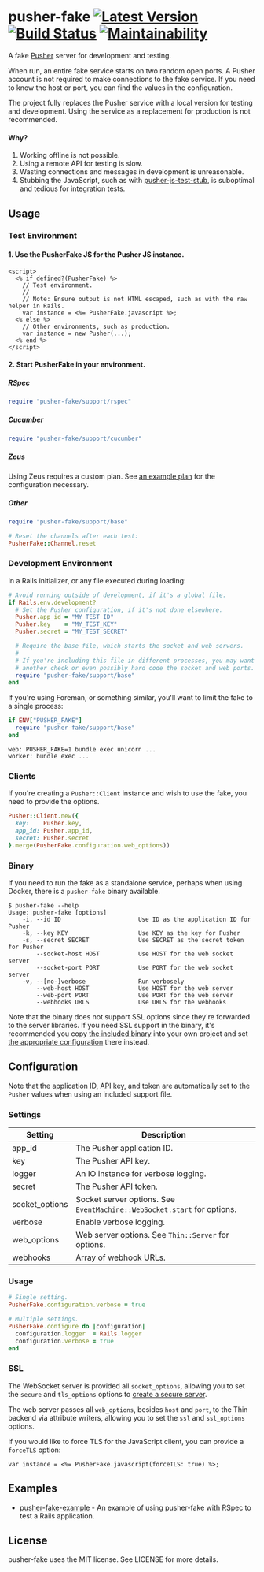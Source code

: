 # pusher-fake [![Latest Version](https://img.shields.io/gem/v/pusher-fake.svg)](https://rubygems.org/gems/pusher-fake) [![Build Status](https://github.com/tristandunn/pusher-fake/workflows/CI/badge.svg)](https://github.com/tristandunn/pusher-fake/actions?query=workflow%3ACI) [![Maintainability](https://api.codeclimate.com/v1/badges/110c6ef7a313bf8baac3/maintainability)](https://codeclimate.com/github/tristandunn/pusher-fake/maintainability)

A fake [Pusher](https://pusher.com) server for development and testing.

When run, an entire fake service starts on two random open ports. A Pusher account is not required to make connections to the fake service. If you need to know the host or port, you can find the values in the configuration.

The project fully replaces the Pusher service with a local version for testing and development. Using the service as a replacement for production is not recommended.

#### Why?

1. Working offline is not possible.
1. Using a remote API for testing is slow.
1. Wasting connections and messages in development is unreasonable.
1. Stubbing the JavaScript, such as with [pusher-js-test-stub](https://github.com/pusher-community/pusher-js-test-stub), is suboptimal and tedious for integration tests.

## Usage

### Test Environment

#### 1. Use the PusherFake JS for the Pusher JS instance.

```erb
<script>
  <% if defined?(PusherFake) %>
    // Test environment.
    //
    // Note: Ensure output is not HTML escaped, such as with the raw helper in Rails.
    var instance = <%= PusherFake.javascript %>;
  <% else %>
    // Other environments, such as production.
    var instance = new Pusher(...);
  <% end %>
</script>
```

#### 2. Start PusherFake in your environment.

##### RSpec

```ruby
require "pusher-fake/support/rspec"
```

##### Cucumber

```ruby
require "pusher-fake/support/cucumber"
```

##### Zeus

Using Zeus requires a custom plan. See [an example plan](https://github.com/tristandunn/pusher-fake-example/commit/add6dedad3b6da12cdac818d2fff3696a5d44738) for the configuration necessary.

##### Other

```ruby
require "pusher-fake/support/base"

# Reset the channels after each test:
PusherFake::Channel.reset
```

### Development Environment

In a Rails initializer, or any file executed during loading:

```ruby
# Avoid running outside of development, if it's a global file.
if Rails.env.development?
  # Set the Pusher configuration, if it's not done elsewhere.
  Pusher.app_id = "MY_TEST_ID"
  Pusher.key    = "MY_TEST_KEY"
  Pusher.secret = "MY_TEST_SECRET"

  # Require the base file, which starts the socket and web servers.
  #
  # If you're including this file in different processes, you may want to add
  # another check or even possibly hard code the socket and web ports.
  require "pusher-fake/support/base"
end
```

If you're using Foreman, or something similar, you'll want to limit the fake to a single process:

```ruby
if ENV["PUSHER_FAKE"]
  require "pusher-fake/support/base"
end
```

```
web: PUSHER_FAKE=1 bundle exec unicorn ...
worker: bundle exec ...
```

### Clients

If you're creating a `Pusher::Client` instance and wish to use the fake, you need to provide the options.

```ruby
Pusher::Client.new({
  key:    Pusher.key,
  app_id: Pusher.app_id,
  secret: Pusher.secret
}.merge(PusherFake.configuration.web_options))
```

### Binary

If you need to run the fake as a standalone service, perhaps when using Docker, there is a `pusher-fake` binary available.

```
$ pusher-fake --help
Usage: pusher-fake [options]
    -i, --id ID                      Use ID as the application ID for Pusher
    -k, --key KEY                    Use KEY as the key for Pusher
    -s, --secret SECRET              Use SECRET as the secret token for Pusher
        --socket-host HOST           Use HOST for the web socket server
        --socket-port PORT           Use PORT for the web socket server
    -v, --[no-]verbose               Run verbosely
        --web-host HOST              Use HOST for the web server
        --web-port PORT              Use PORT for the web server
        --webhooks URLS              Use URLS for the webhooks
```

Note that the binary does not support SSL options since they're forwarded to the server libraries. If you need SSL support in the binary, it's recommended you copy [the included binary](bin/pusher-fake) into your own project and set [the appropriate configuration](README.markdown#ssl) there instead.

## Configuration

Note that the application ID, API key, and token are automatically set to the `Pusher` values when using an included support file.

### Settings

Setting   | Description
----------|------------
app_id | The Pusher application ID.
key | The Pusher API key.
logger | An IO instance for verbose logging.
secret | The Pusher API token.
socket_options | Socket server options. See `EventMachine::WebSocket.start` for options.
verbose | Enable verbose logging.
web_options | Web server options. See `Thin::Server` for options.
webhooks | Array of webhook URLs.

### Usage

```ruby
# Single setting.
PusherFake.configuration.verbose = true

# Multiple settings.
PusherFake.configure do |configuration|
  configuration.logger  = Rails.logger
  configuration.verbose = true
end
```

### SSL

The WebSocket server is provided all `socket_options`, allowing you to set the `secure` and `tls_options` options to [create a secure server](https://github.com/igrigorik/em-websocket#secure-server).

The web server passes all `web_options`, besides `host` and `port`, to the Thin backend via attribute writers, allowing you to set the `ssl` and `ssl_options` options.

If you would like to force TLS for the JavaScript client, you can provide a `forceTLS` option:

```erb
var instance = <%= PusherFake.javascript(forceTLS: true) %>;
```

## Examples

* [pusher-fake-example](https://github.com/tristandunn/pusher-fake-example) - An example of using pusher-fake with RSpec to test a Rails application.

## License

pusher-fake uses the MIT license. See LICENSE for more details.
